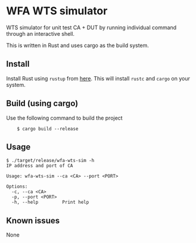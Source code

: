 # WFA WTS simulator

WTS simulator for unit test CA + DUT by running individual command through an interactive shell.

This is written in Rust and uses cargo as the build system.

## Install
Install Rust using `rustup` from [here](https://www.rust-lang.org/tools/install). This will install `rustc` and `cargo` on your system.


## Build (using cargo)
Use the following command to build the project

```shell
    $ cargo build --release
```

## Usage

```shell
$ ./target/release/wfa-wts-sim -h
IP address and port of CA

Usage: wfa-wts-sim --ca <CA> --port <PORT>

Options:
  -c, --ca <CA>
  -p, --port <PORT>
  -h, --help         Print help
```

## Known issues

None
